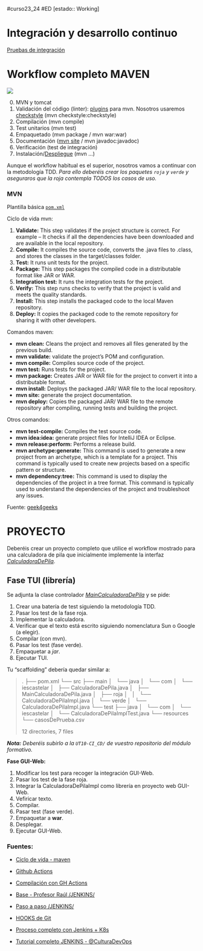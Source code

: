 #curso23_24 #ED [estado:: Working] 


# Integración y desarrollo continuo
[Pruebas de integración](https://qalified.com/es/blog/pruebas-de-integracion-que-son/)



# Workflow completo MAVEN
![](https://raul-profesor.github.io/Despliegue/img/deployment-pipeline.png)

0. MVN y tomcat
1. Validación del código (linter): [plugins](https://blog.stackademic.com/7-best-plugins-to-improve-code-quality-in-java-0c96168203ab) para mvn. Nosotros usaremos [checkstyle](https://github.com/checkstyle/checkstyle) (mvn checkstyle:checkstyle)
2. Compilación (mvn compile)
3. Test unitarios (mvn test)
4. Empaquetado (mvn package / mvn war:war)
5. Documentación ([mvn site](https://maven.apache.org/plugins/maven-javadoc-plugin/usage.html) / mvn javadoc:javadoc)
6. Verificación (test de integración)
7. Instalación/[Despliegue](https://raul-profesor.github.io/Despliegue/P3.1-Tomcat/) (mvn ...)

Aunque el workflow habitual es el superior, nosotros vamos a continuar con la metodología TDD. *Para ello deberéis crear los paquetes `roja` y `verde` y aseguraros que la roja contempla TODOS los casos de uso.*

### MVN
Plantilla básica [`pom.xml`](https://github.com/luiscastelar/clases23-24/blob/main/ed/UT10-CI_CD/pom.xml)

Ciclo de vida mvn:
1.  **Validate:** This step validates if the project structure is correct. For example – It checks if all the dependencies have been downloaded and are available in the local repository.
2.  **Compile:** It compiles the source code, converts the .java files to .class, and stores the classes in the target/classes folder.
3.  **Test:** It runs unit tests for the project.
4.  **Package:** This step packages the compiled code in a distributable format like JAR or WAR.
5.  **Integration test:** It runs the integration tests for the project.
6.  **Verify:** This step runs checks to verify that the project is valid and meets the quality standards.
7.  **Install:** This step installs the packaged code to the local Maven repository.
8.  **Deploy:** It copies the packaged code to the remote repository for sharing it with other developers.

Comandos maven:
*   **mvn clean:** Cleans the project and removes all files generated by the previous build.
*   **mvn validate:** validate the project’s POM and configuration.
*   **mvn compile:** Compiles source code of the project.
*   **mvn test:** Runs tests for the project.
*   **mvn package:** Creates JAR or WAR file for the project to convert it into a distributable format.
*   **mvn install:** Deploys the packaged JAR/ WAR file to the local repository.
*   **mvn site:** generate the project documentation.
*   **mvn deploy:** Copies the packaged JAR/ WAR file to the remote repository after compiling, running tests and building the project.

Otros comandos:
*   **mvn test-compile:** Compiles the test source code.
*   **mvn idea:idea:** generate project files for IntelliJ IDEA or Eclipse.
*   **mvn release:perform:** Performs a release build.
*   **mvn archetype:generate:** This command is used to generate a new project from an archetype, which is a template for a project. This command is typically used to create new projects based on a specific pattern or structure.
*   **mvn dependency:tree:** This command is used to display the dependencies of the project in a tree format. This command is typically used to understand the dependencies of the project and troubleshoot any issues.

Fuente: [geek4geeks](https://www.geeksforgeeks.org/maven-lifecycle-and-basic-maven-commands/)


# PROYECTO
Deberéis crear un proyecto completo que utilice el workflow mostrado para una calculadora de pila que inicialmente implemente la interfaz [*CalculadoraDePila*](https://github.com/luiscastelar/clases23-24/blob/main/ed/UT10-CI_CD/CalculadoraDePila.java). 

## Fase TUI (librería)
Se adjunta la clase controlador [*MainCalculadoraDePila*](https://github.com/luiscastelar/clases23-24/blob/main/ed/UT10-CI_CD/MainCalculadoraDePila.java) y se pide:
1. Crear una batería de test siguiendo la metodología TDD.
2. Pasar los test de la fase roja.
3. Implementar la calculadora.
4. Verificar que el texto está escrito siguiendo nomenclatura Sun o Google (a elegir).
5. Compilar (con mvn).
6. Pasar los test (fase verde).
7. Empaquetar a *jar*.
8. Ejecutar TUI.

Tu “scaffolding” debería quedar similar a:
> .
  ├── pom.xml
  └── src
      ├── main
      │   └── java
      │       └── com
      │           └── iescastelar
      │               ├── CalculadoraDePila.java
      │               ├── MainCalculadoraDePila.java
      │               ├── roja
      │               │   └── CalculadoraDePilaImpl.java
      │               └── verde
      │                   └── CalculadoraDePilaImpl.java
      └── test
          ├── java
          │   └── com
          │       └── iescastelar
          │           └── CalculadoraDePilaImplTest.java
          └── resources
              └── casosDePrueba.csv
>
> 12 directories, 7 files

***Nota:** Deberéis subirlo a la `UT10-CI_CD/` de vuestro repositorio del módulo formativo.*

**Fase GUI-Web:**
1. Modificar los test para recoger la integración GUI-Web.
2. Pasar los test de la fase roja.
3. Integrar la CalculadoraDePilaImpl como librería en proyecto web GUI-Web.
4. Vefiricar texto.
5. Compilar.
6. Pasar test (fase verde).
7. Empaquetar a **war**.
8. Desplegar.
9. Ejecutar GUI-Web.


### Fuentes:
+ [Ciclo de vida - maven](https://maven.apache.org/guides/introduction/introduction-to-the-lifecycle.html)

+ [Github Actions](https://resources.github.com/learn/pathways/automation/essentials/automated-application-deployment-with-github-actions-and-pages/?ref=reactivisima.com)
+ [Compilación con GH Actions](https://docs.github.com/es/actions/automating-builds-and-tests/building-and-testing-java-with-maven)

+ [Base - Profesor Raúl /JENKINS/](https://raul-profesor.github.io/DEAW/cicd/)
+ [Paso a paso /JENKINS/](https://codingpotions.com/jenkins-integracion-continua/)

+ [HOOKS de Git](https://hardfloat.es/blog/2021/03/23/desplegar-aplicaciones-con-git.html)
+ [Proceso completo con Jenkins + K8s](https://medium.com/@ghazanfaralidevops/continuous-delivery-for-docker-containers-14f09c0d3e2d)
+ [Tutorial completo JENKINS - @CulturaDevOps](https://www.youtube.com/playlist?app=desktop&list=PLdOotbFwzDIiU4Hs8ySZr-phOeGMBY_3D&cbrd=1)

